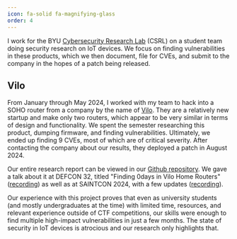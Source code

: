 ```yaml
---
icon: fa-solid fa-magnifying-glass
order: 4
---
```


I work for the BYU [Cybersecurity Research Lab](https://csrl.byu.edu/) (CSRL) on a student team doing security research on IoT devices. We focus on finding vulnerabilities in these products, which we then document, file for CVEs, and submit to the company in the hopes of a patch being released.

## Vilo
From January through May 2024, I worked with my team to hack into a SOHO router from a company by the name of [Vilo](https://store.viloliving.com/). They are a relatively new startup and make only two routers, which appear to be very similar in terms of design and functionality. We spent the semester researching this product, dumping firmware, and finding vulnerabilities. Ultimately, we ended up finding 9 CVEs, most of which are of critical severity. After contacting the company about our results, they deployed a patch in August 2024.

Our entire research report can be viewed in our [Github repository](https://github.com/byu-cybersecurity-research/vilo). We gave a talk about it at DEFCON 32, titled "Finding 0days in Vilo Home Routers" ([recording](https://youtu.be/IyInMgXj4k4?si=SIJoCS57tjtDEBrt)) as well as at SAINTCON 2024, with a few updates ([recording](https://youtu.be/TPEaW8JXOAI?si=nhoQv48ARQu_ejEn)).

Our experience with this project proves that even as university students (and mostly undergraduates at the time) with limited time, resources, and relevant experience outside of CTF competitions, our skills were enough to find multiple high-impact vulnerabilities in just a few months. The state of security in IoT devices is atrocious and our research only highlights that.
